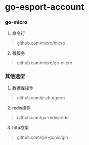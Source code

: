 # go-esport-account
### go-micro
1. 命令行
> github.com/micro/micro
2. 微服务
> github.com/micro/go-micro
### 其他选型
1. 数据库操作
> github.com/jinzhu/gorm
2. redis操作
> github.com/go-redis/redis
3. http框架
> github.com/gin-gonic/gin